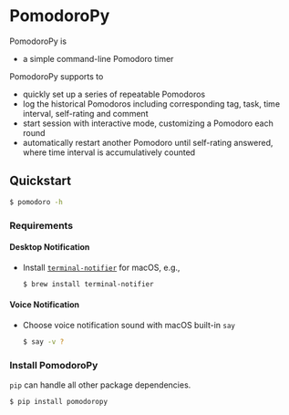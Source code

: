 # PomodoroPy

PomodoroPy is

* a simple command-line Pomodoro timer

PomodoroPy supports to

* quickly set up a series of repeatable Pomodoros
* log the historical Pomodoros including corresponding tag, task, time interval, self-rating and comment
* start session with interactive mode, customizing a Pomodoro each round
* automatically restart another Pomodoro until self-rating answered, where time interval is accumulatively counted



## Quickstart

```bash
$ pomodoro -h
```



### Requirements

#### Desktop Notification

* Install [`terminal-notifier`](https://github.com/julienXX/terminal-notifier) for macOS, e.g.,

  ```bash
  $ brew install terminal-notifier
  ```

#### Voice Notification

* Choose voice notification sound with macOS built-in `say`

  ```bash
  $ say -v ?
  ```



### Install PomodoroPy

`pip` can handle all other package dependencies.

```bash
$ pip install pomodoropy
```
